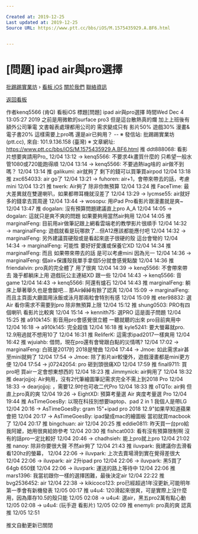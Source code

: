 ```yaml
---

Created at: 2019-12-25
Last updated at: 2019-12-25
Source URL: https://www.ptt.cc/bbs/iOS/M.1575435929.A.BF6.html


---
```


# [問題] ipad air與pro選擇


[批踢踢實業坊](https://www.ptt.cc/bbs/) › [看板 iOS](https://www.ptt.cc/bbs/iOS/index.html) [關於我們](https://www.ptt.cc/about.html) [聯絡資訊](https://www.ptt.cc/contact.html)

[返回看板](https://www.ptt.cc/bbs/iOS/index.html)

作者kenq5566 (肯Q)
看板iOS
標題\[問題\] ipad air與pro選擇
時間Wed Dec 4 13:05:27 2019
之前是用微軟的surface pro3 但是這台散熱真的爛 加上上班後有額外公司筆電 文書報表處理都用公司的 需求變成只有 影片50% 遊戲30% 漫畫&電子書20% 這樣需要上pro嗎 還是air已夠用？ -- ※ 發信站: 批踢踢實業坊(ptt.cc), 來自: 101.9.136.158 (臺灣) ※ 文章網址: <https://www.ptt.cc/bbs/iOS/M.1575435929.A.BF6.html>
推 ddt888068: 看影片想要爽請用Pro\_ 12/04 13:12
→ kenq5566: 不要求4k畫質什麼的 只希望一般水管1080或720能跑得順 12/04 13:14
→ kenq5566: 不要過熱lag啥的 air做不到嗎？ 12/04 13:14
推 galikumi: air就夠了 剩下的錢可以買筆買airpod 12/04 13:18
推 zxc654033: air go了 12/04 13:21
→ fuhoren: air+1，會帶來帶去的話，考慮mini 12/04 13:21
推 twerk: Air夠了 除非你無預算 12/04 13:24
推 FaceTime: 最大差異就在雙邊喇叭，如果都帶耳機就沒差了 12/04 13:29
→ lycmse55: air就好 多的錢拿去買周邊 12/04 13:44
→ wosopu: 用iPad Pro看影片跟漫畫就是爽~ 12/04 13:47
推 dogalan: 沒有預算問題建議直上pro A\_A 12/04 14:05
→ dogalan: 這就只是爽不爽的問題 如果要夠用當然air夠用 12/04 14:05
推 marginalFeng: 目前用air做筆記跟上網看雲端老的教學影片很順手 12/04 14:32
→ marginalFeng: 遊戲就看是玩哪款了...但A12應該都能應付吧 12/04 14:32
→ marginalFeng: 另外建議買硬殼或是看起來底子很硬的殼 這台會彎的 12/04 14:34
→ marginalFeng: 可能性 要好好愛護或保養它XD 12/04 14:34
推 marginalFeng: 而且 如果帶來帶去的話 是可以考慮mini 因為光一 12/04 14:36
→ marginalFeng: 個air+保護殼我單手拿個5分就會感覺點酸 12/04 14:36
推 friendalvin: pro真的完全體了 用了很爽 12/04 14:39
→ kenq5566: 不會帶來帶去 幾乎都躺床上用 遊戲玩公主連結XD 跟一些 12/04 14:43
→ kenq5566: 音game 12/04 14:43
→ kenq5566: 阿還有爐石 12/04 14:43
推 marginalFeng: 躺床上舉著舉久也是會酸吧... 那Air綽綽有餘了認真 12/04 15:09
→ marginalFeng: 而且主頁面大廳圖用泳飯或泳月那兩粒會特別有感 12/04 15:09
推 eter98832: 選Air 看你需求不需要到pro 除非無預算上限 12/04 15:12
推 shung0503: PRO有四個喇叭 看影片比較爽 12/04 15:14
→ kennith75: 選PRO 這是面子問題 12/04 15:25
推 a910k145: 影音用pro會感覺很立體 一聽就聽的出來 pro目前爽用中 12/04 16:18
→ a910k145: 完全超值 12/04 16:18
推 kyle5241: 要大螢幕就pro. 12.9用過就不想用10了 12/04 16:31
推 ReliferK: 這需求ipad2017一樣爽用 12/04 16:42
推 wjuiahb: 借問，現在pro還有會彎跟白點的災情嗎? 12/04 17:02
→ marginalFeng: 白斑是2017的 2018是彎曲 12/04 17:44
→ Jmoe: 如此需求air甚至mini就夠了 12/04 17:54
→ Jmoe: 除了影片air較優外，遊戲漫畫都是mini更方便 12/04 17:54
→ j07242054: pro 砸到頭很痛XD 12/04 17:59
推 final9711: 買pro吧 買airㄧ定會想東想西的 12/04 18:23
推 Jimmynick: air夠用了 12/04 18:32
推 dearjojjoj: Air夠用，沒有2代筆繪圖筆記需求完全不需上到2018 Pro 12/04 18:33
→ dearjojjoj: ，需要12.9吋也可收二代Pro 12/04 18:33
推 oTQTo: air夠 但直上pro真的爽 12/04 19:26
→ EightXD: 預算考量選 Air 爽度考量選 Pro 12/04 19:44
推 AsTimeGoesBy: 以現在科技別想要laptop、pad 2 in 1 我個人是帶LG 12/04 20:16
→ AsTimeGoesBy: gram 15"+ipad pro 2018 12.9"如果早知道蘋果會把 12/04 20:17
→ AsTimeGoesBy: ipad變成mac的繪圖板 當初就買macbook了 12/04 20:17
推 bingchuan: air 12/04 20:25
推 eddie0811: 昨天買一台pro給我阿嬤，她用很爽給妳參考 12/04 20:30
推 fishcat003: 看有沒有預算限制啊 沒有的話pro一定比較好 12/04 20:46
→ chadhsieh: 能上pro就上pro 12/04 21:02
推 nanoy: 除非你要很大聲 不然air夠了 12/04 21:43
推 iluvpark: 我建議你去滑看看120hz的螢幕， 12/04 22:06
→ iluvpark: 上次去賣場滑到實在覺得差很大 12/04 22:06
→ iluvpark: air 2升ipad pro 12/04 22:06
→ iluvpark: 黑5買了64gb 650鎂 12/04 22:06
→ iluvpark: 運送的路上等待中 12/04 22:06
推 mars1396: 我當初跟你一樣的選擇困難，最後決定air 12/04 22:22
推 bvg2536452: air 12/04 22:38
→ kikicoco123: pro已經超過1年沒更新,可能明年第一季會有新機發表 12/05 00:17
推 u4u4: 120滑起來很爽，可是實際上沒什麼用，因為庫存10.5的殼只能 12/05 02:08
→ u4u4: 選air，黑五pro2萬有點心動 12/05 02:08
→ u4u4: (玩手遊 看影片) 12/05 02:09
推 enemyli: pro真的爽 認真推 12/05 12:51

推文自動更新已關閉


